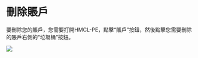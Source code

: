 # 刪除賬戶

要刪除您的賬戶，您需要打開HMCL-PE，點擊“賬戶”按鈕，然後點擊您需要刪除的賬戶右側的“垃圾桶”按鈕。

![](../.gitbook/assets/Screenshot\_2022-08-14-22-42-00-77\_d17cc25ab2657fb.jpg)
